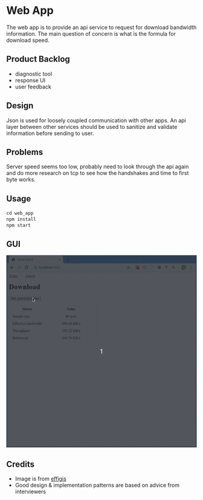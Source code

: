 # Web App
The web app is to provide an api service to request for download bandwidth information. The main question of concern is what is the formula for download speed.

## Product Backlog
- diagnostic tool
- response UI
- user feedback 

## Design
Json is used for loosely coupled communication with other apps. An api layer between other services should be used to sanitize and validate information before sending to user. 

## Problems
Server speed seems too low, probably need to look through the api again and do 
more research on tcp to see how the handshakes and time to first byte works. 

## Usage
```
cd web_app
npm install
npm start
```

## GUI
![](web_app.gif)

## Credits
- Image is from [effigis](https://effigis.com/en/solutions/satellite-images/satellite-image-samples/)
- Good design & implementation patterns are based on advice from interviewers